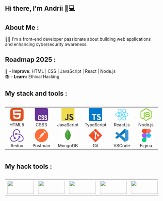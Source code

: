 ## Hi there, I'm Andrii 👋💻

## About Me :
👨‍💻 I'm a front-end developer passionate about building web applications and enhancing cybersecurity awareness.

## Roadmap 2025 :
📌 - **Improve:** HTML | CSS | JavaScript | React | Node.js  
📚 - **Learn:** Ethical Hacking 

## My stack and tools :
<div style="display: flex; align-items: flex-start; align: center">
<table align="center">
  <tr>
    <td align="center"  width="88">
      <img src="./images/01-html.svg" alt="HTML5" width="44" height="44"/>
      <br>HTML5
    </td>
    <td align="center" width="88">
      <img src="./images/02-css.svg" alt="CSS3" width="44" height="44"/>
      <br>CSS3
    </td>
    <td align="center" width="88">  
      <img src="./images/03-js.svg" alt="JS" width="44" height="44"/>
      <br>JavaScript
    </td>
    <td align="center" width="88">
      <img src="./images/04-ts.svg" alt="TS" width="44" height="44"/>
      <br>TypeScript
    </td>
    <td align="center" width="88">
      <img src="./images/05-react.svg" alt="React" width="44" height="44"/>
      <br>React.js
    </td>
    <td align="center" width="88">
      <img src="./images/06-nodejs.svg" alt="Node.js" width="44" height="44"/>
      <br>Node.js
    </td>
    
  </tr>
  <tr>
    <td align="center" width="88">
        <img src="./images/09-redux.svg" alt="Redux" width="44" height="44"/>
      <br>Redux
    </td>
      <td align="center" width="88">
        <img src="./images/10-postman.svg" alt="Postman" width="44" height="44"/>
      <br>Postman
    </td>
      </td>
      <td align="center" width="88">
        <img src="./images/07-mongodb.svg" alt="MongoDB" width="44" height="44"/>
      <br>MongoDB
     </td>
     <td align="center" width="88">
        <img src="./images/12-git.svg" alt="Git" width="44" height="44"/>
      <br>Git
    </td>
    <td align="center" width="88">
      <img src="./images/11-vscode.svg" alt="Visual Studio Code" width="44" height="44"/>
      <br>VSCode
    </td>
    <td align="center" width="88">
      <img src="./images/13-figma.svg" alt="Figma" width="44" height="44"/>
      <br>Figma
    </td>
  </tr>
</table>
</div>

## My hack tools :
<div style="display: flex; align-items: flex-start; align: center">
  <table align="center">
    <tr>
      <td align="center" width="44">
        <img src="https://img.shields.io/badge/ParrotOS_Linux-blue?style=for-the-badge&logo=kalilinux&logoColor=white" width="88" height="44"/>
      </td>
      <td align="center" width="44">
        <img src="https://img.shields.io/badge/Metasploit-0096FF?style=for-the-badge&logo=metasploit&logoColor=white" width="88" height="44"/>
      </td>
      <td align="center" width="44">
        <img src="https://img.shields.io/badge/Nmap-4682B4?style=for-the-badge&logo=nmap&logoColor=white" width="88" height="44"/>
      </td>
      <td align="center" width="44">
        <img src="https://img.shields.io/badge/Wireshark-1679A7?style=for-the-badge&logo=wireshark&logoColor=white" width="88" height="44"/>
      </td>
      <td align="center" width="44">
        <img src="https://img.shields.io/badge/Aircrack--ng-gray?style=for-the-badge&logo=wifi&logoColor=white" width="88" height="44"/>
      </td>
      <td align="center" width="44">
        <img src="https://img.shields.io/badge/Tor-%238A2BE2?style=for-the-badge&logo=torbrowser&logoColor=white" width="88" height="44"/>
      </td>
      <td align="center" width="44">
        <img src="https://img.shields.io/badge/SQLmap-FFD700?style=for-the-badge&logo=sqlite&logoColor=black" width="88" height="44"/>
      </td>
      <td align="center" width="44">
        <img src="https://img.shields.io/badge/John_the_Ripper-darkred?style=for-the-badge&logo=linux&logoColor=white" width="88" height="44"/>
      </td>
      <td align="center" width="44">
        <img src="https://img.shields.io/badge/Hydra-darkgreen?style=for-the-badge&logo=linux&logoColor=white" width="88" height="44"/>
      </td>
    </tr>
  </table>
</div>